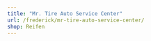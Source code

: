 ```yaml
---
title: "Mr. Tire Auto Service Center"
url: /frederick/mr-tire-auto-service-center/
shop: Reifen
---
```

